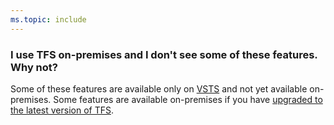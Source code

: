 ```yaml
---
ms.topic: include
---
```


### I use TFS on-premises and I don't see some of these features. Why not?

Some of these features are available only on
[VSTS](https://www.visualstudio.com/team-services/)
and not yet available on-premises. Some features are available on-premises if you have
[upgraded to the latest version of TFS](../../tfs-server/upgrade/get-started.md).
